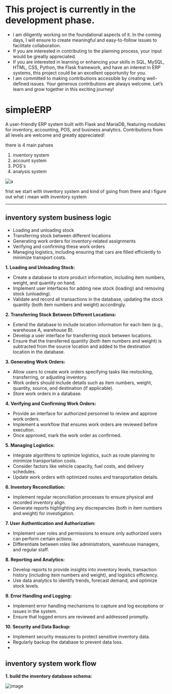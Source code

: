 # This project is currently in the development phase.
- I am diligently working on the foundational aspects of it. In the coming days, I will ensure to create meaningful and easy-to-follow issues to facilitate collaboration.
- If you are interested in contributing to the planning process, your input would be greatly appreciated.
- If you are interested in learning or enhancing your skills in SQL, MySQL, HTML, CSS, Python, the Flask framework, and have an interest in ERP systems, this project could be an excellent opportunity for you.
- I am committed to making contributions accessible by creating well-defined issues. Your generous contributions are always welcome. Let’s learn and grow together in this exciting journey!



# simpleERP
A user-friendly ERP system built with Flask and MariaDB, featuring modules for inventory, accounting, POS, and business analytics. Contributions from all levels are welcome and greatly appreciated!

there is 4 main pahses 
1. inventory system
1. account system
1. POS's
1. analysis system

![a](https://github.com/MhmedRjb/simpleERP/assets/72052305/81343208-4c54-4725-a6ff-c6ff14772cbe)

frist we start with inventory system and kind of going from there
and i figure out what i mean with inventory system

---------
## inventory system business logic 
- Loading and unloading stock
- Transferring stock between different locations
- Generating work orders for inventory-related assignments
- Verifying and confirming these work orders
- Managing logistics, including ensuring that cars are filled efficiently to minimize transport costs.
  
**1. Loading and Unloading Stock:**

  - Create a database to store product information, including item numbers, weight, and quantity on hand.
  - Implement user interfaces for adding new stock (loading) and removing stock (unloading).
  - Validate and record all transactions in the database, updating the stock quantity (both item numbers and weight) accordingly.

**2. Transferring Stock Between Different Locations:**

- Extend the database to include location information for each item (e.g., warehouse A, warehouse B).
- Develop a user interface for transferring stock between locations.
- Ensure that the transferred quantity (both item numbers and weight) is subtracted from the source location and added to the destination location in the database.

**3. Generating Work Orders:**
  - Allow users to create work orders specifying tasks like restocking, transferring, or adjusting inventory.
  - Work orders should include details such as item numbers, weight, quantity, source, and destination (if applicable).
  - Store work orders in a database.

**4. Verifying and Confirming Work Orders:**

  - Provide an interface for authorized personnel to review and approve work orders.
  - Implement a workflow that ensures work orders are reviewed before execution.
  - Once approved, mark the work order as confirmed.

**5. Managing Logistics:**

  - Integrate algorithms to optimize logistics, such as route planning to minimize transportation costs.
  - Consider factors like vehicle capacity, fuel costs, and delivery schedules.
  - Update work orders with optimized routes and transportation details.

**6. Inventory Reconciliation:**

  - Implement regular reconciliation processes to ensure physical and recorded inventory align.
  - Generate reports highlighting any discrepancies (both in item numbers and weight) for investigation.

**7. User Authentication and Authorization:**

  - Implement user roles and permissions to ensure only authorized users can perform certain actions.
  - Differentiate between roles like administrators, warehouse managers, and regular staff.

**8. Reporting and Analytics:**

  - Develop reports to provide insights into inventory levels, transaction history (including item numbers and weight), and logistics efficiency.
  - Use data analytics to identify trends, forecast demand, and optimize stock levels.

**9. Error Handling and Logging:**

  - Implement error handling mechanisms to capture and log exceptions or issues in the system.
  - Ensure that logged errors are reviewed and addressed promptly.

**10. Security and Data Backup:**

  - Implement security measures to protect sensitive inventory data.
  - Regularly backup the database to prevent data loss.
  - 
## inventory system work flow 
**1. build the inventory database schema:**

![image](https://github.com/MhmedRjb/simpleERP/assets/72052305/6558b616-89d8-4a34-8e70-e8924cfc7777)
